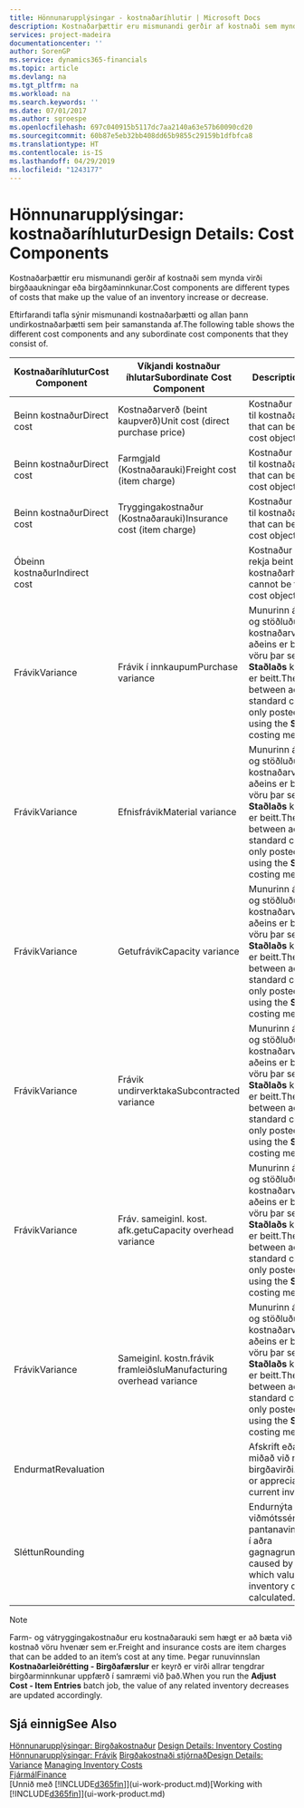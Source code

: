 ```yaml
---
title: Hönnunarupplýsingar - kostnaðaríhlutir | Microsoft Docs
description: Kostnaðarþættir eru mismunandi gerðir af kostnaði sem mynda virði birgðaaukningar eða birgðaminnkunar.
services: project-madeira
documentationcenter: ''
author: SorenGP
ms.service: dynamics365-financials
ms.topic: article
ms.devlang: na
ms.tgt_pltfrm: na
ms.workload: na
ms.search.keywords: ''
ms.date: 07/01/2017
ms.author: sgroespe
ms.openlocfilehash: 697c040915b5117dc7aa2140a63e57b60090cd20
ms.sourcegitcommit: 60b87e5eb32bb408dd65b9855c29159b1dfbfca8
ms.translationtype: HT
ms.contentlocale: is-IS
ms.lasthandoff: 04/29/2019
ms.locfileid: "1243177"
---
```

# <a name="design-details-cost-components"></a><span data-ttu-id="7a02a-103">Hönnunarupplýsingar: kostnaðaríhlutur</span><span class="sxs-lookup"><span data-stu-id="7a02a-103">Design Details: Cost Components</span></span>
<span data-ttu-id="7a02a-104">Kostnaðarþættir eru mismunandi gerðir af kostnaði sem mynda virði birgðaaukningar eða birgðaminnkunar.</span><span class="sxs-lookup"><span data-stu-id="7a02a-104">Cost components are different types of costs that make up the value of an inventory increase or decrease.</span></span>  

 <span data-ttu-id="7a02a-105">Eftirfarandi tafla sýnir mismunandi kostnaðarþætti og allan þann undirkostnaðarþætti sem þeir samanstanda af.</span><span class="sxs-lookup"><span data-stu-id="7a02a-105">The following table shows the different cost components and any subordinate cost components that they consist of.</span></span>  

|<span data-ttu-id="7a02a-106">Kostnaðaríhlutur</span><span class="sxs-lookup"><span data-stu-id="7a02a-106">Cost Component</span></span>|<span data-ttu-id="7a02a-107">Víkjandi kostnaður íhlutar</span><span class="sxs-lookup"><span data-stu-id="7a02a-107">Subordinate Cost Component</span></span>|<span data-ttu-id="7a02a-108">Description</span><span class="sxs-lookup"><span data-stu-id="7a02a-108">Description</span></span>|  
|--------------------|--------------------------------|---------------------------------------|  
|<span data-ttu-id="7a02a-109">Beinn kostnaður</span><span class="sxs-lookup"><span data-stu-id="7a02a-109">Direct cost</span></span>|<span data-ttu-id="7a02a-110">Kostnaðarverð (beint kaupverð)</span><span class="sxs-lookup"><span data-stu-id="7a02a-110">Unit cost (direct purchase price)</span></span>|<span data-ttu-id="7a02a-111">Kostnaður sem rekja má til kostnaðarhlutar.</span><span class="sxs-lookup"><span data-stu-id="7a02a-111">Cost that can be traced to a cost object.</span></span>|  
|<span data-ttu-id="7a02a-112">Beinn kostnaður</span><span class="sxs-lookup"><span data-stu-id="7a02a-112">Direct cost</span></span>|<span data-ttu-id="7a02a-113">Farmgjald (Kostnaðarauki)</span><span class="sxs-lookup"><span data-stu-id="7a02a-113">Freight cost (item charge)</span></span>|<span data-ttu-id="7a02a-114">Kostnaður sem rekja má til kostnaðarhlutar.</span><span class="sxs-lookup"><span data-stu-id="7a02a-114">Cost that can be traced to a cost object.</span></span>|  
|<span data-ttu-id="7a02a-115">Beinn kostnaður</span><span class="sxs-lookup"><span data-stu-id="7a02a-115">Direct cost</span></span>|<span data-ttu-id="7a02a-116">Tryggingakostnaður (Kostnaðarauki)</span><span class="sxs-lookup"><span data-stu-id="7a02a-116">Insurance cost (item charge)</span></span>|<span data-ttu-id="7a02a-117">Kostnaður sem rekja má til kostnaðarhlutar.</span><span class="sxs-lookup"><span data-stu-id="7a02a-117">Cost that can be traced to a cost object.</span></span>|  
|<span data-ttu-id="7a02a-118">Óbeinn kostnaður</span><span class="sxs-lookup"><span data-stu-id="7a02a-118">Indirect cost</span></span>||<span data-ttu-id="7a02a-119">Kostnaður sem ekki má rekja beint til kostnaðarhlutar.</span><span class="sxs-lookup"><span data-stu-id="7a02a-119">Cost that cannot be traced to a cost object.</span></span>|  
|<span data-ttu-id="7a02a-120">Frávik</span><span class="sxs-lookup"><span data-stu-id="7a02a-120">Variance</span></span>|<span data-ttu-id="7a02a-121">Frávik í innkaupum</span><span class="sxs-lookup"><span data-stu-id="7a02a-121">Purchase variance</span></span>|<span data-ttu-id="7a02a-122">Munurinn á raunkostnaði og stöðluðu kostnaðarverði sem aðeins er bókað vegna vöru þar sem aðferð **Staðlaðs** kostnaðarverðs er beitt.</span><span class="sxs-lookup"><span data-stu-id="7a02a-122">The difference between actual and standard costs, which is only posted for items using the **Standard** costing method.</span></span>|  
|<span data-ttu-id="7a02a-123">Frávik</span><span class="sxs-lookup"><span data-stu-id="7a02a-123">Variance</span></span>|<span data-ttu-id="7a02a-124">Efnisfrávik</span><span class="sxs-lookup"><span data-stu-id="7a02a-124">Material variance</span></span>|<span data-ttu-id="7a02a-125">Munurinn á raunkostnaði og stöðluðu kostnaðarverði sem aðeins er bókað vegna vöru þar sem aðferð **Staðlaðs** kostnaðarverðs er beitt.</span><span class="sxs-lookup"><span data-stu-id="7a02a-125">The difference between actual and standard costs, which is only posted for items using the **Standard** costing method.</span></span>|  
|<span data-ttu-id="7a02a-126">Frávik</span><span class="sxs-lookup"><span data-stu-id="7a02a-126">Variance</span></span>|<span data-ttu-id="7a02a-127">Getufrávik</span><span class="sxs-lookup"><span data-stu-id="7a02a-127">Capacity variance</span></span>|<span data-ttu-id="7a02a-128">Munurinn á raunkostnaði og stöðluðu kostnaðarverði sem aðeins er bókað vegna vöru þar sem aðferð **Staðlaðs** kostnaðarverðs er beitt.</span><span class="sxs-lookup"><span data-stu-id="7a02a-128">The difference between actual and standard costs, which is only posted for items using the **Standard** costing method.</span></span>|  
|<span data-ttu-id="7a02a-129">Frávik</span><span class="sxs-lookup"><span data-stu-id="7a02a-129">Variance</span></span>|<span data-ttu-id="7a02a-130">Frávik undirverktaka</span><span class="sxs-lookup"><span data-stu-id="7a02a-130">Subcontracted variance</span></span>|<span data-ttu-id="7a02a-131">Munurinn á raunkostnaði og stöðluðu kostnaðarverði sem aðeins er bókað vegna vöru þar sem aðferð **Staðlaðs** kostnaðarverðs er beitt.</span><span class="sxs-lookup"><span data-stu-id="7a02a-131">The difference between actual and standard costs, which is only posted for items using the **Standard** costing method.</span></span>|  
|<span data-ttu-id="7a02a-132">Frávik</span><span class="sxs-lookup"><span data-stu-id="7a02a-132">Variance</span></span>|<span data-ttu-id="7a02a-133">Fráv. sameiginl. kost. afk.getu</span><span class="sxs-lookup"><span data-stu-id="7a02a-133">Capacity overhead variance</span></span>|<span data-ttu-id="7a02a-134">Munurinn á raunkostnaði og stöðluðu kostnaðarverði sem aðeins er bókað vegna vöru þar sem aðferð **Staðlaðs** kostnaðarverðs er beitt.</span><span class="sxs-lookup"><span data-stu-id="7a02a-134">The difference between actual and standard costs, which is only posted for items using the **Standard** costing method.</span></span>|  
|<span data-ttu-id="7a02a-135">Frávik</span><span class="sxs-lookup"><span data-stu-id="7a02a-135">Variance</span></span>|<span data-ttu-id="7a02a-136">Sameiginl. kostn.frávik framleiðslu</span><span class="sxs-lookup"><span data-stu-id="7a02a-136">Manufacturing overhead variance</span></span>|<span data-ttu-id="7a02a-137">Munurinn á raunkostnaði og stöðluðu kostnaðarverði sem aðeins er bókað vegna vöru þar sem aðferð **Staðlaðs** kostnaðarverðs er beitt.</span><span class="sxs-lookup"><span data-stu-id="7a02a-137">The difference between actual and standard costs, which is only posted for items using the **Standard** costing method.</span></span>|  
|<span data-ttu-id="7a02a-138">Endurmat</span><span class="sxs-lookup"><span data-stu-id="7a02a-138">Revaluation</span></span>||<span data-ttu-id="7a02a-139">Afskrift eða uppfærsla miðað við núgildandi birgðavirði.</span><span class="sxs-lookup"><span data-stu-id="7a02a-139">A depreciation or appreciation of the current inventory value.</span></span>|  
|<span data-ttu-id="7a02a-140">Sléttun</span><span class="sxs-lookup"><span data-stu-id="7a02a-140">Rounding</span></span>||<span data-ttu-id="7a02a-141">Endurnýta viðmótssérstillingu fyrir pantanavinnsluforstillingu í aðra gagnagrunna</span><span class="sxs-lookup"><span data-stu-id="7a02a-141">Residuals caused by the way in which valuation of inventory decreases are calculated.</span></span>|  

> [!NOTE]  
>  <span data-ttu-id="7a02a-142">Farm- og vátryggingakostnaður eru kostnaðarauki sem hægt er að bæta við kostnað vöru hvenær sem er.</span><span class="sxs-lookup"><span data-stu-id="7a02a-142">Freight and insurance costs are item charges that can be added to an item’s cost at any time.</span></span> <span data-ttu-id="7a02a-143">Þegar runuvinnslan **Kostnaðarleiðrétting - Birgðafærslur** er keyrð er virði allrar tengdrar birgðarminnkunar uppfærð í samræmi við það.</span><span class="sxs-lookup"><span data-stu-id="7a02a-143">When you run the **Adjust Cost - Item Entries** batch job, the value of any related inventory decreases are updated accordingly.</span></span>  

## <a name="see-also"></a><span data-ttu-id="7a02a-144">Sjá einnig</span><span class="sxs-lookup"><span data-stu-id="7a02a-144">See Also</span></span>  
 <span data-ttu-id="7a02a-145">[Hönnunarupplýsingar: Birgðakostnaður](design-details-inventory-costing.md) </span><span class="sxs-lookup"><span data-stu-id="7a02a-145">[Design Details: Inventory Costing](design-details-inventory-costing.md) </span></span>  
 <span data-ttu-id="7a02a-146">[Hönnunarupplýsingar: Frávik](design-details-variance.md) [Birgðakostnaði stjórnað](finance-manage-inventory-costs.md)</span><span class="sxs-lookup"><span data-stu-id="7a02a-146">[Design Details: Variance](design-details-variance.md) [Managing Inventory Costs](finance-manage-inventory-costs.md)</span></span>  
 [<span data-ttu-id="7a02a-147">Fjármál</span><span class="sxs-lookup"><span data-stu-id="7a02a-147">Finance</span></span>](finance.md)  
 <span data-ttu-id="7a02a-148">[Unnið með [!INCLUDE[d365fin](includes/d365fin_md.md)]](ui-work-product.md)</span><span class="sxs-lookup"><span data-stu-id="7a02a-148">[Working with [!INCLUDE[d365fin](includes/d365fin_md.md)]](ui-work-product.md)</span></span>  
